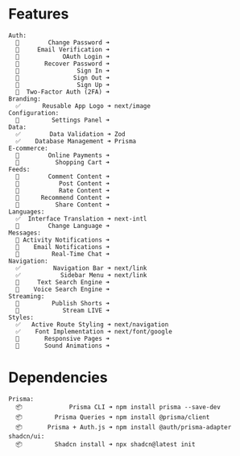 # Features
    Auth:
      🚧        Change Password ➜ 
      🚧     Email Verification ➜ 
      🚧            OAuth Login ➜ 
      🚧       Recover Password ➜ 
      🔄                Sign In ➜ 
      🚧               Sign Out ➜ 
      🚧                Sign Up ➜ 
      🚧  Two-Factor Auth (2FA) ➜  
    Branding:
      ✅      Reusable App Logo ➜ next/image
    Configuration:
      🚧         Settings Panel ➜ 
    Data:
      ✅        Data Validation ➜ Zod
      ✅    Database Management ➜ Prisma
    E-commerce:
      🚧        Online Payments ➜ 
      🚧          Shopping Cart ➜ 
    Feeds:
      🚧        Comment Content ➜ 
      🚧           Post Content ➜ 
      🚧           Rate Content ➜ 
      🚧      Recommend Content ➜ 
      🚧          Share Content ➜ 
    Languages:
      ✅  Interface Translation ➜ next-intl
      🔄        Change Language ➜ 
    Messages:
      🚧 Activity Notifications ➜ 
      🚧    Email Notifications ➜ 
      🚧         Real-Time Chat ➜ 
    Navigation:
      ✅         Navigation Bar ➜ next/link
      ✅           Sidebar Menu ➜ next/link
      🚧     Text Search Engine ➜ 
      🚧    Voice Search Engine ➜ 
    Streaming:
      🚧         Publish Shorts ➜ 
      🚧            Stream LIVE ➜ 
    Styles:
      ✅   Active Route Styling ➜ next/navigation
      ✅    Font Implementation ➜ next/font/google
      🚧       Responsive Pages ➜ 
      🚧       Sound Animations ➜ 

# Dependencies
    Prisma:
      📦             Prisma CLI ➜ npm install prisma --save-dev
      📦         Prisma Queries ➜ npm install @prisma/client
      📦       Prisma + Auth.js ➜ npm install @auth/prisma-adapter
    shadcn/ui:
      📦         Shadcn install ➜ npx shadcn@latest init
